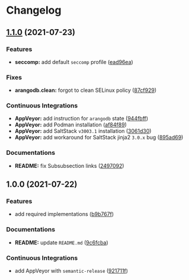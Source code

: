 # Changelog

## [1.1.0](https://github.com/extra2000/arangodb-formula/compare/v1.0.0...v1.1.0) (2021-07-23)


### Features

* **seccomp:** add default `seccomp` profile ([ead96ea](https://github.com/extra2000/arangodb-formula/commit/ead96eae4e2052e8a50763955f8ab77096c9d22c))


### Fixes

* **arangodb.clean:** forgot to clean SELinux policy ([87cf929](https://github.com/extra2000/arangodb-formula/commit/87cf92963c8d65f26fa7fbf23455ce505350d1f5))


### Continuous Integrations

* **AppVeyor:** add instruction for `arangodb` state ([944fbff](https://github.com/extra2000/arangodb-formula/commit/944fbffcc98b4ac032a5bd0d0dc76fd9c5032e19))
* **AppVeyor:** add Podman installation ([af84f89](https://github.com/extra2000/arangodb-formula/commit/af84f898a37740997b00ba7a4ef2760e57453c52))
* **AppVeyor:** add SaltStack `v3003.1` installation ([3061d30](https://github.com/extra2000/arangodb-formula/commit/3061d3003e3b3845084f14e817dc008f878d03a0))
* **AppVeyor:** add workaround for SaltStack jinja2 `3.0.x` bug ([895ad69](https://github.com/extra2000/arangodb-formula/commit/895ad69c486cd2c2fba73437fc66b0afb5ab50ac))


### Documentations

* **README:** fix Subsubsection links ([2497092](https://github.com/extra2000/arangodb-formula/commit/249709241dff0abe71608beb8b3d2c9748bd714f))

## 1.0.0 (2021-07-22)


### Features

* add required implementations ([b9b767f](https://github.com/extra2000/arangodb-formula/commit/b9b767fdb7aee36646e90c6998527d2dbc2ec0f8))


### Documentations

* **README:** update `README.md` ([9c6fcba](https://github.com/extra2000/arangodb-formula/commit/9c6fcba39202ebabda4fbed2ea9cf0177e228548))


### Continuous Integrations

* add AppVeyor with `semantic-release` ([921711f](https://github.com/extra2000/arangodb-formula/commit/921711f382e756cea884e59dee1753cc02fa3d3d))
